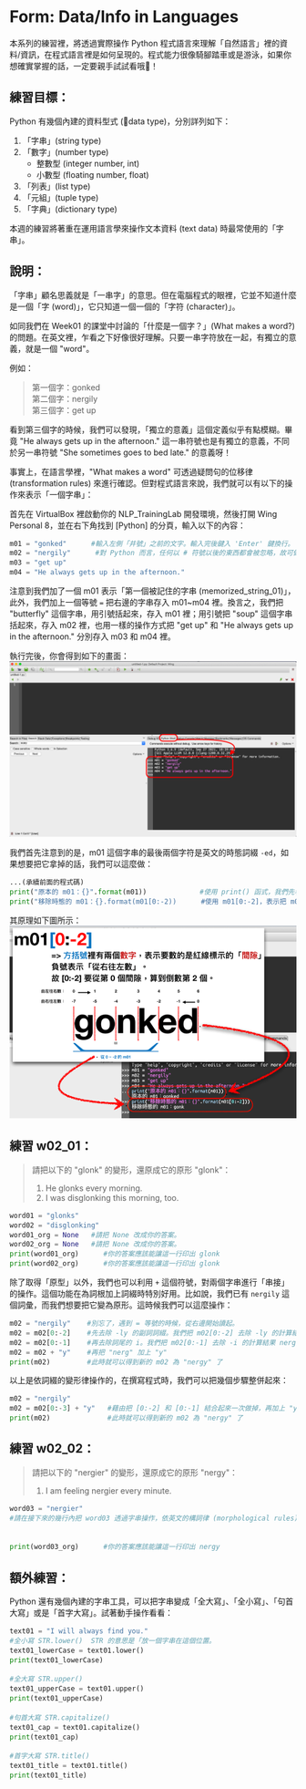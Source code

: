 # Form: Data/Info in Languages
本系列的練習裡，將透過實際操作 Python 程式語言來理解「自然語言」裡的資料/資訊，在程式語言裡是如何呈現的。程式能力很像騎腳踏車或是游泳，如果你想確實掌握的話，一定要親手試試看哦！

## 練習目標：
Python 有幾個內建的資料型式 (data type)，分別詳列如下：
1. 「字串」(string type)
2. 「數字」(number type)
	- 整數型 (integer number, int)
	- 小數型 (floating number, float)
3. 「列表」(list type)
4. 「元組」(tuple type)
5. 「字典」(dictionary type)

本週的練習將著重在運用語言學來操作文本資料 (text data) 時最常使用的「字串」。

## 說明：
「字串」顧名思義就是「一串字」的意思。但在電腦程式的眼裡，它並不知道什麼是一個「字 (word)」，它只知道一個一個的「字符 (character)」。

如同我們在 Week01 的課堂中討論的「什麼是一個字？」(What makes a word?) 的問題。在英文裡，乍看之下好像很好理解。只要一串字符放在一起，有獨立的意義，就是一個 "word"。

例如：
> 第一個字：gonked  
> 第二個字：nergily  
> 第三個字：get up  

看到第三個字的時候，我們可以發現，「獨立的意義」這個定義似乎有點模糊。畢竟 "He always gets up in the afternoon." 這一串符號也是有獨立的意義，不同於另一串符號 "She sometimes goes to bed late." 的意義呀！

事實上，在語言學裡，"What makes a word" 可透過疑問句的位移律 (transformation rules) 來進行確認。但對程式語言來說，我們就可以有以下的操作來表示「一個字串」：

首先在 VirtualBox 裡啟動你的 NLP_TrainingLab 開發環境，然後打開 Wing Personal 8，並在右下角找到 [Python] 的分頁，輸入以下的內容：

```python
m01 = "gonked"      #輸入左側「井號」之前的文字。輸入完後鍵入 'Enter' 鍵換行。  
m02 = "nergily"      #對 Python 而言，任何以 # 符號以後的東西都會被忽略，故可做為註解說明文字使用。
m03 = "get up"  
m04 = "He always gets up in the afternoon."    
```
 
注意到我們加了一個 m01 表示「第一個被記住的字串 (memorized_string_01)」，此外，我們加上一個等號 `=` 把右邊的字串存入 m01~m04 裡。換言之，我們把 "butterfly" 這個字串，用引號括起來，存入 m01 裡；用引號把 "soup" 這個字串括起來，存入 m02 裡，也用一樣的操作方式把 "get up" 和 "He always gets up in the afternoon." 分別存入 m03 和 m04 裡。

執行完後，你會得到如下的畫面：
![](./media/week02_01.png)

我們首先注意到的是，m01 這個字串的最後兩個字符是英文的時態詞綴 `-ed`，如果想要把它拿掉的話，我們可以這麼做：

```python
...(承續前面的程式碼)
print("原本的 m01：{}".format(m01))             #使用 print() 函式，我們先看看 m01 是什麼樣子
print("移除時態的 m01：{}.format(m01[0:-2))      #使用 m01[0:-2]，表示把 m01 的內容從第 0 個間隙位置一路算到「到數第二個間隙位置」
```

其原理如下圖所示：
![](./media/week02_02.png)

## 練習 w02_01：
> 請把以下的 "glonk" 的變形，還原成它的原形 "glonk"：  
> 1. He glonks every morning.  
> 2. I was disglonking this morning, too.

```python
word01 = "glonks"
word02 = "disglonking"
word01_org = None   #請把 None 改成你的答案。
word02_org = None   #請把 None 改成你的答案。
print(word01_org)      #你的答案應該能讓這一行印出 glonk
print(word02_org)      #你的答案應該能讓這一行印出 glonk
```
除了取得「原型」以外，我們也可以利用 `+` 這個符號，對兩個字串進行「串接」的操作。這個功能在為詞根加上詞綴時特別好用。比如說，我們已有 `nergily` 這個詞彙，而我們想要把它變為原形。這時候我們可以這麼操作：

```python
m02 = "nergily"    #別忘了，遇到 = 等號的時候，從右邊開始讀起。
m02 = m02[0:-2]    #先去除 -ly 的副詞詞綴。我們把 m02[0:-2] 去除 -ly 的計算結果 nergi 再度命名為 m02
m02 = m02[0:-1]    #再去除詞尾的 i。我們把 m02[0:-1] 去除 -i 的計算結果 nerg 再度命名為 m02
m02 = m02 + "y"    #再把 "nerg" 加上 "y" 
print(m02)         #此時就可以得到新的 m02 為 "nergy" 了
```

以上是依詞綴的變形律操作的，在撰寫程式時，我們可以把幾個步驟整併起來：

```python
m02 = "nergily"
m02 = m02[0:-3] + "y"   #藉由把 [0:-2] 和 [0:-1] 結合起來一次做掉，再加上 "y" 的操作
print(m02)              #此時就可以得到新的 m02 為 "nergy" 了
```
## 練習 w02_02：
> 請把以下的 "nergier" 的變形，還原成它的原形 "nergy"：  
> 1. I am feeling nergier every minute.

```python
word03 = "nergier"
#請在接下來的幾行內把 word03 透過字串操作，依英文的構詞律 (morphological rules) 改成 nergy。


print(word03_org)      #你的答案應該能讓這一行印出 nergy
```

## 額外練習：
Python 還有幾個內建的字串工具，可以把字串變成「全大寫」、「全小寫」、「句首大寫」或是「首字大寫」。試著動手操作看看：

```python
text01 = "I will always find you."
#全小寫 STR.lower()  STR 的意思是「放一個字串在這個位置。
text01_lowerCase = text01.lower()
print(text01_lowerCase)

#全大寫 STR.upper()
text01_upperCase = text01.upper()
print(text01_upperCase)

#句首大寫 STR.capitalize()
text01_cap = text01.capitalize()
print(text01_cap)

#首字大寫 STR.title()
text01_title = text01.title()
print(text01_title)
```
